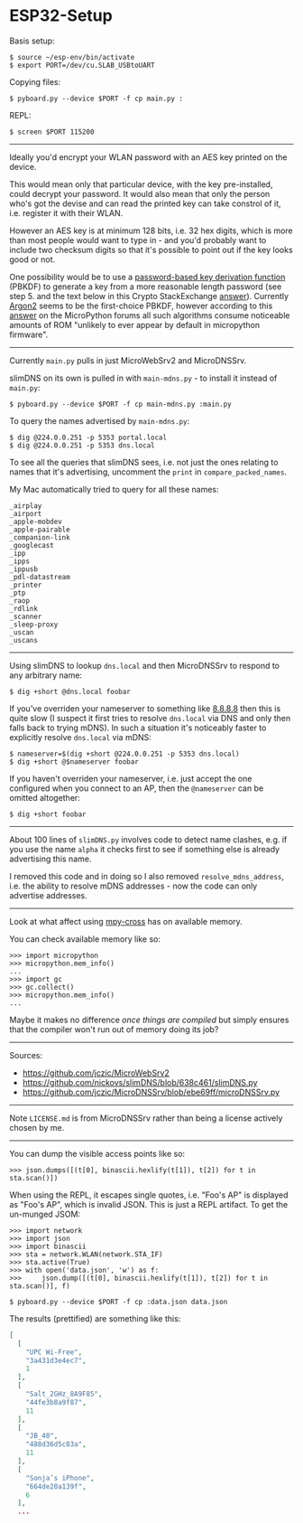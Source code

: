 ESP32-Setup
===========

Basis setup:

    $ source ~/esp-env/bin/activate
    $ export PORT=/dev/cu.SLAB_USBtoUART

Copying files:

    $ pyboard.py --device $PORT -f cp main.py :

REPL:

    $ screen $PORT 115200

---

Ideally you'd encrypt your WLAN password with an AES key printed on the device.

This would mean only that particular device, with the key pre-installed, could decrypt your password. It would also mean that only the person who's got the devise and can read the printed key can take constrol of it, i.e. register it with their WLAN.

However an AES key is at minimum 128 bits, i.e. 32 hex digits, which is more than most people would want to type in - and you'd probably want to include two checksum digits so that it's possible to point out if the key looks good or not.

One possibility would be to use a [password-based key derivation function](https://en.wikipedia.org/wiki/Key_derivation_function) (PBKDF) to generate a key from a more reasonable length password (see step 5. and the text below in this Crypto StackExchange [answer](https://crypto.stackexchange.com/a/53554/8854)). Currently [Argon2](https://en.wikipedia.org/wiki/Argon2) seems to be the first-choice PBKDF, however according to this [answer](https://forum.micropython.org/viewtopic.php?p=36116#p36116) on the MicroPython forums all such algorithms consume noticeable amounts of ROM "unlikely to ever appear by default in micropython firmware".

---

Currently `main.py` pulls in just MicroWebSrv2 and MicroDNSSrv.

slimDNS on its own is pulled in with `main-mdns.py` - to install it instead of `main.py`:

    $ pyboard.py --device $PORT -f cp main-mdns.py :main.py

To query the names advertised by `main-mdns.py`:

    $ dig @224.0.0.251 -p 5353 portal.local
    $ dig @224.0.0.251 -p 5353 dns.local

To see all the queries that slimDNS sees, i.e. not just the ones relating to names that it's advertising, uncomment the `print` in `compare_packed_names`.

My Mac automatically tried to query for all these names:

```
_airplay
_airport
_apple-mobdev
_apple-pairable
_companion-link
_googlecast
_ipp
_ipps
_ippusb
_pdl-datastream
_printer
_ptp
_raop
_rdlink
_scanner
_sleep-proxy
_uscan
_uscans
```

---

Using slimDNS to lookup `dns.local` and then MicroDNSSrv to respond to any arbitrary name:

    $ dig +short @dns.local foobar

If you've overriden your nameserver to something like [8.8.8.8](https://en.wikipedia.org/wiki/Google_Public_DNS) then this is quite slow (I suspect it first tries to resolve `dns.local` via DNS and only then falls back to trying mDNS). In such a situation it's noticeably faster to explicitly resolve `dns.local` via mDNS:

    $ nameserver=$(dig +short @224.0.0.251 -p 5353 dns.local)
    $ dig +short @$nameserver foobar

If you haven't overriden your nameserver, i.e. just accept the one configured when you connect to an AP, then the `@nameserver` can be omitted altogether:

    $ dig +short foobar

---

About 100 lines of `slimDNS.py` involves code to detect name clashes, e.g. if you use the name `alpha` it checks first to see if something else is already advertising this name.

I removed this code and in doing so I also removed `resolve_mdns_address`, i.e. the ability to resolve mDNS addresses - now the code can only advertise addresses.

---

Look at what affect using [mpy-cross](https://github.com/micropython/micropython/tree/master/mpy-cross) has on available memory.

You can check available memory like so:

    >>> import micropython
    >>> micropython.mem_info()
    ...
    >>> import gc
    >>> gc.collect()
    >>> micropython.mem_info()
    ...

Maybe it makes no difference _once things are compiled_ but simply ensures that the compiler won't run out of memory doing its job?

---

Sources:

* https://github.com/jczic/MicroWebSrv2
* https://github.com/nickovs/slimDNS/blob/638c461/slimDNS.py
* https://github.com/jczic/MicroDNSSrv/blob/ebe69ff/microDNSSrv.py

---

Note `LICENSE.md` is from MicroDNSSrv rather than being a license actively chosen by me.

---

You can dump the visible access points like so:

    >>> json.dumps([(t[0], binascii.hexlify(t[1]), t[2]) for t in sta.scan()])

When using the REPL, it escapes single quotes, i.e. "Foo's AP" is displayed as "Foo\'s AP", which is invalid JSON. This is just a REPL artifact. To get the un-munged JSOM:

    >>> import network
    >>> import json
    >>> import binascii
    >>> sta = network.WLAN(network.STA_IF)
    >>> sta.active(True)
    >>> with open('data.json', 'w') as f:
    >>>     json.dump([(t[0], binascii.hexlify(t[1]), t[2]) for t in sta.scan()], f)

    $ pyboard.py --device $PORT -f cp :data.json data.json

The results (prettified) are something like this:

```json
[
  [
    "UPC Wi-Free",
    "3a431d3e4ec7",
    1
  ],
  [
    "Salt_2GHz_8A9F85",
    "44fe3b8a9f87",
    11
  ],
  [
    "JB_40",
    "488d36d5c83a",
    11
  ],
  [
    "Sonja’s iPhone",
    "664de20a139f",
    6
  ],
  ...
```
